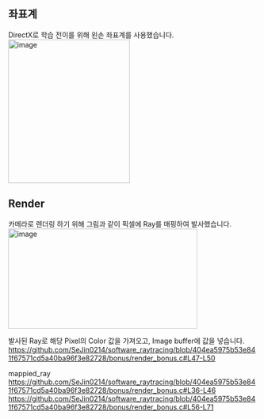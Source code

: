 
## 좌표계
DirectX로 학습 전이를 위해 왼손 좌표계를 사용했습니다.
<img width="245" height="290" alt="image" src="https://github.com/user-attachments/assets/c904ef1b-84b3-41df-9294-750fd2f5ccf1" />



## Render  
카메라로 렌더링 하기 위해 그림과 같이 픽셀에 Ray를 매핑하여 발사했습니다.  
<img width="381" height="202" alt="image" src="https://github.com/user-attachments/assets/e5a52c8a-926e-4429-b14c-29c4bc9adb0b" />

발사된 Ray로 해당 Pixel의 Color 값을 가져오고, Image buffer에 값을 넣습니다.  
https://github.com/SeJin0214/software_raytracing/blob/404ea5975b53e841f67571cd5a40ba96f3e82728/bonus/render_bonus.c#L47-L50

<detail><summary>mappied_ray</summary>
https://github.com/SeJin0214/software_raytracing/blob/404ea5975b53e841f67571cd5a40ba96f3e82728/bonus/render_bonus.c#L36-L46
https://github.com/SeJin0214/software_raytracing/blob/404ea5975b53e841f67571cd5a40ba96f3e82728/bonus/render_bonus.c#L56-L71
</detail>








